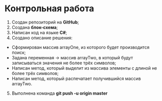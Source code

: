 # Контрольная работа

1. Создан репозиторий на **GitHub**;
2. Создана **блок-схема**;
3. Написан код на языке **С#**;
4. Создано описание решения:

* Сформирован массив arrayOne, из которого будет производится поиск;
* Задана переменная -> массив arrayTwo, в который будут записываться значения не более трёх символов;
* Написан метод, который выделит из массива элементы с длиной не более трёх символов;
* Написан метод, который распечатает получившийся массив arrayTwo.

5. Выполнена команда **git push -u origin master**


